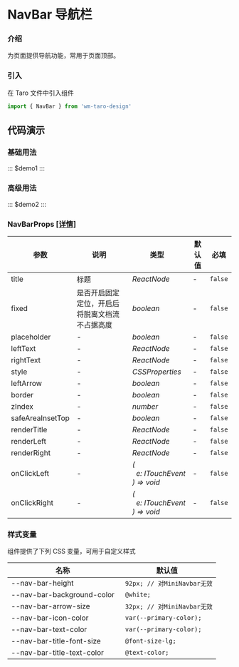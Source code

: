 # NavBar 导航栏

### 介绍

为页面提供导航功能，常用于页面顶部。

### 引入

在 Taro 文件中引入组件

```js
import { NavBar } from 'wm-taro-design'
```

## 代码演示

### 基础用法

::: $demo1 :::

### 高级用法

::: $demo2 :::

### NavBarProps [[详情]](https://github.com/AntmJS/vantui/tree/main/packages/vantui/types/nav-bar.d.ts)

| 参数             | 说明                                           | 类型                                                                                                     | 默认值 | 必填    |
| ---------------- | ---------------------------------------------- | -------------------------------------------------------------------------------------------------------- | ------ | ------- |
| title            | 标题                                           | _&nbsp;&nbsp;ReactNode<br/>_                                                                             | -      | `false` |
| fixed            | 是否开启固定定位，开启后将脱离文档流不占据高度 | _&nbsp;&nbsp;boolean<br/>_                                                                               | -      | `false` |
| placeholder      | -                                              | _&nbsp;&nbsp;boolean<br/>_                                                                               | -      | `false` |
| leftText         | -                                              | _&nbsp;&nbsp;ReactNode<br/>_                                                                             | -      | `false` |
| rightText        | -                                              | _&nbsp;&nbsp;ReactNode<br/>_                                                                             | -      | `false` |
| style            | -                                              | _&nbsp;&nbsp;CSSProperties<br/>_                                                                         | -      | `false` |
| leftArrow        | -                                              | _&nbsp;&nbsp;boolean<br/>_                                                                               | -      | `false` |
| border           | -                                              | _&nbsp;&nbsp;boolean<br/>_                                                                               | -      | `false` |
| zIndex           | -                                              | _&nbsp;&nbsp;number<br/>_                                                                                | -      | `false` |
| safeAreaInsetTop | -                                              | _&nbsp;&nbsp;boolean<br/>_                                                                               | -      | `false` |
| renderTitle      | -                                              | _&nbsp;&nbsp;ReactNode<br/>_                                                                             | -      | `false` |
| renderLeft       | -                                              | _&nbsp;&nbsp;ReactNode<br/>_                                                                             | -      | `false` |
| renderRight      | -                                              | _&nbsp;&nbsp;ReactNode<br/>_                                                                             | -      | `false` |
| onClickLeft      | -                                              | _&nbsp;&nbsp;(<br/>&nbsp;&nbsp;&nbsp;&nbsp;e:&nbsp;ITouchEvent<br/>&nbsp;&nbsp;)&nbsp;=>&nbsp;void<br/>_ | -      | `false` |
| onClickRight     | -                                              | _&nbsp;&nbsp;(<br/>&nbsp;&nbsp;&nbsp;&nbsp;e:&nbsp;ITouchEvent<br/>&nbsp;&nbsp;)&nbsp;=>&nbsp;void<br/>_ | -      | `false` |

### 样式变量

组件提供了下列 CSS 变量，可用于自定义样式

| 名称                       | 默认值                       |
| -------------------------- | ---------------------------- |
| --nav-bar-height           | ` 92px; // 对MiniNavbar无效` |
| --nav-bar-background-color | ` @white;`                   |
| --nav-bar-arrow-size       | ` 32px; // 对MiniNavbar无效` |
| --nav-bar-icon-color       | ` var(--primary-color);`     |
| --nav-bar-text-color       | ` var(--primary-color);`     |
| --nav-bar-title-font-size  | ` @font-size-lg;`            |
| --nav-bar-title-text-color | ` @text-color;`              |
